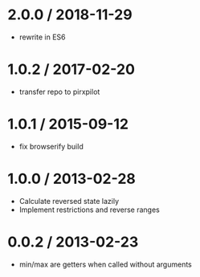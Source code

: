 
2.0.0 / 2018-11-29
==================

 * rewrite in ES6

1.0.2 / 2017-02-20
==================

 * transfer repo to pirxpilot

1.0.1 / 2015-09-12
==================

 * fix browserify build

1.0.0 / 2013-02-28 
==================

 * Calculate reversed state lazily
 * Implement restrictions and reverse ranges

0.0.2 / 2013-02-23 
==================

 * min/max are getters when called without arguments
